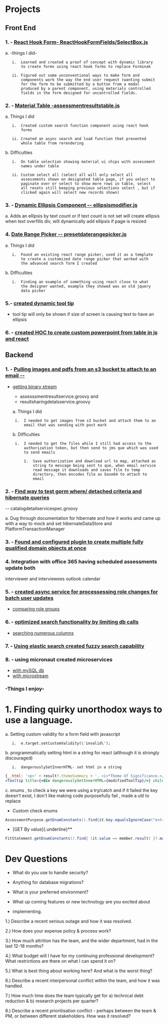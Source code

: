 # Projects
## Front End

### 1. - [React Hook Form- ReactHookFormFields/SelectBox.js](https://github.com/14paxton/ReactHookFormDynamicComponents)

   a. -things I did-

       i.  Learned and created a proof of concept with dynamic library
           to create forms using react hook forms to replace Forminak

       ii. Figured out some unconventional ways to make form and
           components work the way the end user request (wanting submit
           for the form to be submitted by a button from a modal
           produced by a parent component, using materials controlled
           fields in the form designed for uncontrolled fields.

### 2. - [Material Table -assessmentresultstable.js](https://github.com/14paxton/TableWithAsyncCall)

   a. Things I did

       i.  Created custom search function component using react hook
           forms

       ii. Created an async search and load function that prevented
           whole table from rerendering

   b. Difficulties

       i.  On table selection showing material ui chips with assessment
           names under table

       ii. Custom select all (select all will only select all
           assessments shown on designated table page, if you select to
           paginate over or select to show more rows in table, select
           all resets still keeping previous selections select , but if
           clicked again will select new records shown)

### 3. - [Dynamic Ellipsis Component -- ellipsismodifier.js](https://github.com/14paxton/DynamicEllipsis)

   a. Adds an ellipsis by text count or if text count is not set will
   create ellipsis when text overfills div, will dynamically add
   ellipsis if page is resized

### 4. [Date Range Picker -- presetdaterangepicker.js](https://github.com/14paxton/DateRangePicker)

   a. Things I did

       i.  Found an existing react range picker, used it as a template
           to create a customized date range picker that worked with
           the advanced search form I created

   b. Difficulties

       i.  Finding an example of something using react close to what
           the designer wanted, example they showed was an old jquery
           data picker

### 5.- [ created dynamic tool tip ](https://gist.github.com/14paxton/9c745874ec384add89c1908c73832594)
- tool tip will only be shown if size of screen is causing text to have an ellipsis

### 6. - [created HOC to create custom powerpoint from table in js and react](https://github.com/14paxton/TableToPowerPoint)

## Backend
### 1. - [Pulling images and pdfs from an s3 bucket to attach to an email --](https://gist.github.com/14paxton/1fa8f703b708b9488408c9217a83b3a9)
- [getting binary stream](https://gist.github.com/14paxton/58da1e0c108fa527c5ec1a770eefa683)
  - assesssmentresultservice.groovy and
  -  resultsharingdetalsservice.groovy

   a. Things I did

       i.  I needed to get images from s3 bucket and attach them to an
           email that was sending with post mark

   b. Difficulties

       i.  I needed to get the files while I still had access to the
           authorization token, but then send to jms que which was used
           to send emails

           1.  Save authorization and download url to map, attached as
               string to message being sent to que, when email service
               read message it downloads and saves file to temp
               directory, then encodes file as base64 to attach to
               email

### 2. - [Find way to test gorm where/ detached criteria and hibernate queries](https://github.com/14paxton/PersonalGrailsNotes/blob/main/Testing.md#mocking-hibernate-used-to-test-methods-using-where-queriers--detached-criteria--criteria-builder)
   -- catalogdetailservicespec.groovy

   a. Dug through documentation for hibernate and how it works and
   came up with a way to mock and set hibernateDataStore and
   PlatformTransactionManager

### 3. - [Found and configured plugin to create multiple fully qualified domain objects at once](https://github.com/14paxton/PersonalGrailsNotes/blob/main/Testing.md#using-test-data-from-buildtest-plugin)
   

### 4. Integration with office 365 having scheduled assessments update both
   interviewer and interviewees outlook calendar

### 5. - [created async service for processessing role changes for batch user updates](https://gist.github.com/14paxton/ef4f6e91fa7fa44015c41f26a1caf3ae)
- [comparing role groups](https://gist.github.com/14paxton/b7ff93091f4db71beffb0a37140fa0f2)

### 6. - [optimized search functionality by limiting db calls](https://gist.github.com/14paxton/b5a8d600dc4066010b4067bd8968f613)
- [searching numerous columns](https://gist.github.com/14paxton/e72c14086f5d9a6a0c58dc8463b93561)

### 7. - [Using elastic search created fuzzy search capability](https://github.com/14paxton/PersonalGrailsNotes/blob/main/ElasticSearch.md)

### 8. - using micronaut created microservices
- [with mySQL db](https://github.com/14paxton/micronaut_mysql_hibernate)
- [with microstream](https://github.com/14paxton/micronaut_microstream)

### -Things I enjoy-

# 1. Finding quirky unorthodox ways to use a language.

   a. Setting custom validity for a form field with javascript

       i.  e.target.setCustomValidity(\'invalid\');

   b. programmatically setting html in a string for react (although it
   is strongly discouraged)

       i.  dangerouslySetInnerHTML- set html in a string

```jsx
{__html: '<p>' + result?.themeSummary + '. <i>*Theme Of Significance.</i></p>'}
<Tooltip title={<div dangerouslySetInnerHTML={modifiedToolTip}/>} childrenDisplayStyle="inline">
```

c. enums , to check a key we were using a try/catch and if it failed
the key doesn't exist, I don't like making code purposefully fail ,
made a util to replace

- Custom check enums

```java
AssessmentPurpose.getEnumConstants().find{it.key.equalsIgnoreCase("extrn")}?.value
```

- [GET By value]{.underline}**
 
```java
FitStatement.getEnumConstants().find{ (it.value == member.result) }?.match ?: member.result
```


# Dev Questions

- What do you use to handle security?

- Anything for database migrations?

-  What is your preferred environment?

- What up coming features or new technology are you excited about
- implementing.


1.) Describe a recent serious outage and how it was resolved.

2.) How does your expense policy & process work?

3.) How much attrition has the team, and the wider department, had in the last 12-18 months?

4.) What budget will I have for my continuing professional development? What restrictions are there on what I can spend it on?

5.) What is best thing about working here? And what is the worst thing?

6.) Describe a recent interpersonal conflict within the team, and how it was handled.

7.) How much time does the team typically get for a) technical debt reduction & b) research projects per quarter?

8.) Describe a recent prioritisation conflict - perhaps between the team & PM, or between different stakeholders. How was it resolved?
